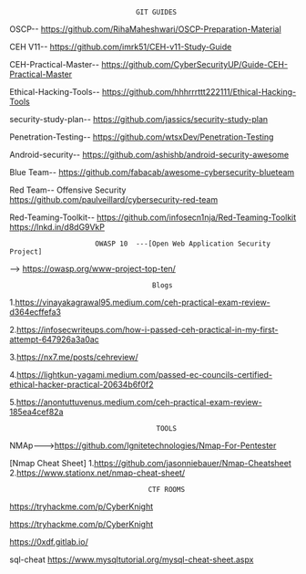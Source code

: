                                    GIT GUIDES

OSCP--
https://github.com/RihaMaheshwari/OSCP-Preparation-Material 

CEH V11--
https://github.com/imrk51/CEH-v11-Study-Guide 

CEH-Practical-Master--
https://github.com/CyberSecurityUP/Guide-CEH-Practical-Master

Ethical-Hacking-Tools--
https://github.com/hhhrrrttt222111/Ethical-Hacking-Tools 

security-study-plan-- 
https://github.com/jassics/security-study-plan 

Penetration-Testing--
https://github.com/wtsxDev/Penetration-Testing 

Android-security-- 
https://github.com/ashishb/android-security-awesome 

Blue Team-- 
https://github.com/fabacab/awesome-cybersecurity-blueteam 

Red Team-- 
Offensive Security 
https://github.com/paulveillard/cybersecurity-red-team

Red-Teaming-Toolkit--
https://github.com/infosecn1nja/Red-Teaming-Toolkit https://lnkd.in/d8dG9VkP

                         OWASP 10  ---[Open Web Application Security Project]
                           
--> https://owasp.org/www-project-top-ten/

                                       Blogs

1.https://vinayakagrawal95.medium.com/ceh-practical-exam-review-d364ecffefa3

2.https://infosecwriteups.com/how-i-passed-ceh-practical-in-my-first-attempt-647926a3a0ac

3.https://nx7.me/posts/cehreview/

4.https://lightkun-yagami.medium.com/passed-ec-councils-certified-ethical-hacker-practical-20634b6f0f2

5.https://anontuttuvenus.medium.com/ceh-practical-exam-review-185ea4cef82a


                                        TOOLS

 NMAp--->https://github.com/Ignitetechnologies/Nmap-For-Pentester
 
  [Nmap Cheat Sheet]
1.https://github.com/jasonniebauer/Nmap-Cheatsheet 
2.https://www.stationx.net/nmap-cheat-sheet/



                                      CTF ROOMS 
https://tryhackme.com/p/CyberKnight

https://tryhackme.com/p/CyberKnight

https://0xdf.gitlab.io/


sql-cheat
https://www.mysqltutorial.org/mysql-cheat-sheet.aspx

